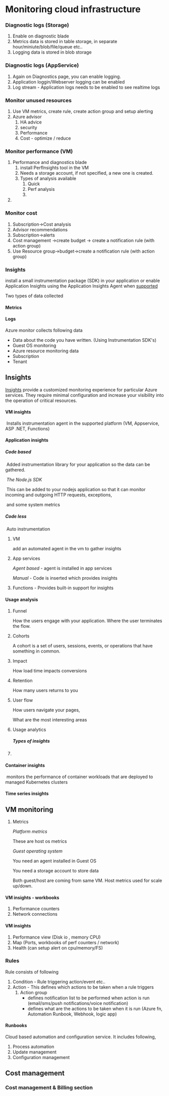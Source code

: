 # Monitoring cloud infrastructure

### Diagnostic logs (Storage)

1. Enable on diagnostic blade
2. Metrics data is stored in  table storage, in separate hour/miniute/blob/file/queue etc..
3. Logging data is stored in blob storage

### Diagnostic logs (AppService)

1. Again on Diagnostics page, you can enable logging.
2. Application loggin/Webserver logging can be enabled
3. Log stream -  Application logs needs to be enabled to see realtime logs



### Monitor unused resources

1. Use VM metrics, create rule, create action group and setup alerting
2. Azure advisor 
   1. HA advice
   2. security 
   3. Performance
   4. Cost - optimize / reduce 

### Monitor performance (VM)

1. Performance and diagnostics blade
   1. install PerfInsights tool in the VM
   2. Needs a storage account, if not specified, a new one is created.
   3. Types of analysis available
      1. Quick
      2. Perf analysis
      3. 
2. 



### Monitor cost

1. Subscription->Cost analysis
2. Advisor recommendations
3. Subscription->alerts
4. Cost management ->create budget -> create a notification rule (with action group)
5. Use Resource group->budget->create a notification rule (with action group)

### Insights

install a small instrumentation package (SDK) in your application or  enable Application Insights using the Application Insights Agent when [supported](https://docs.microsoft.com/en-us/azure/azure-monitor/app/platforms)



Two types of data collected

#### Metrics

#### Logs



Azure monitor collects following data

- Data about the code you have written. (Using Instrumentation SDK's)
- Guest OS monitoring
- Azure resource monitoring data
- Subscription
- Tenant 





## Insights 

[Insights](https://docs.microsoft.com/en-us/azure/azure-monitor/monitor-reference#insights-and-core-solutions) provide a customized monitoring experience for particular Azure  services. They require minimal configuration and increase your  visibility into the operation of critical resources.

#### 	VM insights

​		Installs instrumentation agent in the supported platform (VM, Appservice, ASP .NET, Functions) 

#### 	Application insights 

##### 	Code based

​		Added instrumentation library for your application so the data can be gathered.

​			*The Node.js SDK*

​			This can be added to your  nodejs application so that  it can monitor incoming and outgoing HTTP requests, exceptions,

​			and some system metrics

##### 	Code less

​		Auto instrumentation

  1. VM

     add an automated agent in the vm to gather insights

  2. App services

     *Agent based* - agent is installed in app services

     *Manual* - Code is inserted which provides insights 

  3. Functions - Provides built-in support for insights







#### Usage analysis

 1. Funnel

    How the users engage with your application. Where the user terminates the flow. 

 2. Cohorts

    A cohort is a set of users, sessions, events, or operations that have something in common.

 3. Impact

    How load time impacts conversions 

 4. Retention

    How many users returns to you

 5. User flow

    How users navigate your pages,

    What are the most interesting areas

 6. Usage analytics 

	##### Types of insights

1. 

#### Container insights

​		 monitors the performance of container workloads that are deployed to managed Kubernetes clusters



#### Time series insights







## VM monitoring

1. Metrics

   *Platform metrics*

   These are host os metrics 

   *Guest operating system*

   You need an agent installed in Guest OS

   You need a storage account to store data

   Both guest/host are coming from same VM. Host metrics used for scale up/down. 

####  VM insights - workbooks

1. Performance counters
2. Network connections

#### VM insights 

1. Performance view (Disk io , memory CPU)
2. Map (Ports, workbooks of perf counters / network)
3. Health (can setup alert on cpu/memory/FS)



### Rules

Rule consists of following

1. Condition - Rule triggering action/event etc..
2. Action - This defines which actions to be taken when a rule triggers
   1. Action group 
      * defines notification list to be performed when action is run (email/sms/push notifications/voice notification)
      * defines what are the actions to be taken when it is run (Azure fn,  Automation Runbook, Webhook, logic app)



#### Runbooks

Cloud based automation and configuration service. It includes following,

1. Process automation
2. Update management
3. Configuration management



## Cost management



### Cost management & Billing section 



​	